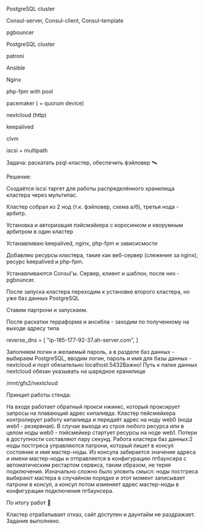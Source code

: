 PostgreSQL cluster

Consul-server, Consul-client, Consul-template

pgbouncer

PostgreSQL cluster

patroni 

Ansible

Nginx

php-fpm with pool

pacemaker ( + quorum device)

nextcloud (http)

keepalived

clvm

iscsi + multipath

Задача: раскатать psql-кластер, обеспечить фэйловер 🛰️

Решение:

Создаётся iscsi таргет для работы распределённого хранилища кластера через мультипас.

Кластер собрал из 2 нод (т.к. фэйловер, схема а/б), третья нода - арбитр.

Установка и авторизация пэйсмэйкера с коросинком и кворумным арбитром в один кластер

Устанавливаю keepalived, nginx, php-fpm и зависисмости

Добавляю ресурсы кластера, такие как веб-сервер (слежение за nginx), ресурс keepalived и php-fpm.

Устанавливаются Consul'ы. Сервер, клиент и шаблон, после них - pgbouncer.

После запуска кластера переходим к установке второго кластера, но уже баз данных PostgreSQL

Ставим партрони и запускаем.

После раскатки терраформа и ансибла - заходим по полученному на выходе адресу типа

reverse_dns = [
  "ip-185-177-92-37.ah-server.com",
]

Заполняем логин и желаемый пароль, а в разделе баз данных - выбираем PostgreSQL, вводим логин, пароль и имя для базы данных - nextcloud и порт обязательно  localhost:5432Важно! Путь к папке данных nextcloud обязан указывать на шаредное хранилище

/mnt/gfs2/nextcloud

Принцип работы стенда:

На входе работает обратный прокси нжинкс, который проксирует запросы на плавающий адрес кипаливда. Кластер пейсмейкера контролирует работу кипаливда и передаёт адрес на ноду web0 (нода web1  -  резервная). В случае выхода из строя любого ресурса или в целом ноды web0 - пэйсмейкер стартует ресурсы на ноде web1. Потери в доступности составляют пару секунд. Работа кластера баз данных:2 ноды постгреса управляются патрони, который пишет в консул состояние и имя мастер-ноды. Из консула забирается значение адреса и имени мастер-ноды и отправляется в конфигурацию пгбаунсера с автоматическим рестартом сервиса, таким образом, не теряя подключения. Изначально сложно было уловить смысл: ноды постгреса выбирают мастера в случайном порядке и этот момент записывает патрони в консул, а консул потом изменяет адрес мастер-ноды в конфигурации подключения пгбаунсера. 

По итогу работ 🔮

Кластер отрабатывает отказ, сайт доступен и даунтайм не раздражает. Задание выполнено.
